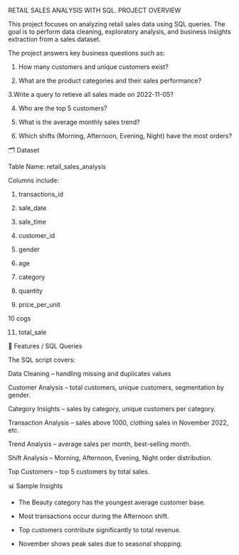 RETAIL SALES ANALYSIS WITH SQL.
PROJECT OVERVIEW

This project focuses on analyzing retail sales data using SQL queries.
The goal is to perform data cleaning, exploratory analysis, and business insights extraction from a sales dataset.

The project answers key business questions such as:

1. How many customers and unique customers exist?

2. What are the product categories and their sales performance?

3.Write a query to retieve all sales made on 2022-11-05?
   
4. Who are the top 5 customers?

5. What is the average monthly sales trend?

6. Which shifts (Morning, Afternoon, Evening, Night) have the most orders?

🗂️ Dataset

Table Name: retail_sales_analysis

Columns include:

1. transactions_id

2. sale_date

3. sale_time

4. customer_id

5. gender

6. age

7. category

8. quantity

9. price_per_unit

10 cogs

11. total_sale

🔑 Features / SQL Queries

The SQL script covers:

Data Cleaning – handling missing and duplicates values

Customer Analysis – total customers, unique customers, segmentation by gender.

Category Insights – sales by category, unique customers per category.

Transaction Analysis – sales above 1000, clothing sales in November 2022, etc.

Trend Analysis – average sales per month, best-selling month.

Shift Analysis – Morning, Afternoon, Evening, Night order distribution.

Top Customers – top 5 customers by total sales.

📊 Sample Insights

* The Beauty category has the youngest average customer base.

* Most transactions occur during the Afternoon shift.

* Top customers contribute significantly to total revenue.

* November shows peak sales due to seasonal shopping.
